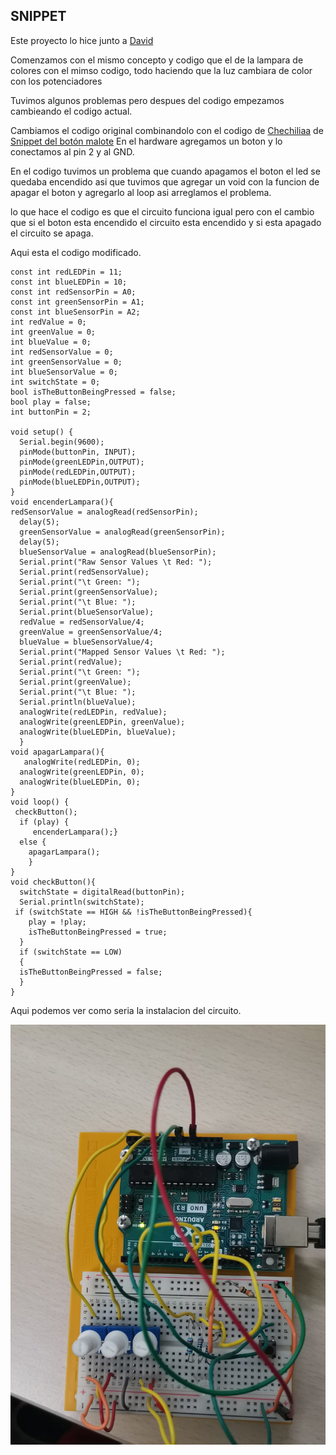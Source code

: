 ## SNIPPET

Este proyecto lo hice junto a [David](https://github.com/DavidMenCam)

Comenzamos con el mismo concepto y codigo que el de la lampara de colores con el mimso codigo, todo haciendo que la luz cambiara de color con los potenciadores 

Tuvimos algunos problemas pero despues del codigo  empezamos cambieando el codigo actual.

Cambiamos el codigo original combinandolo con el codigo de [Chechiliaa](https://github.com/chechiliaa) de [Snippet del botón malote](https://github.com/chechiliaa/arduino/blob/main/snippet_kill_switch.cpp)
En el hardware agregamos un boton y lo conectamos al pin 2 y al GND.

En el codigo tuvimos un problema que cuando apagamos el boton el led se quedaba encendido asi que tuvimos que agregar un void con la funcion de apagar el boton y agregarlo al loop asi arreglamos el problema.

lo que hace el codigo es que el circuito funciona igual pero con el cambio que si el boton esta encendido el circuito esta encendido y si esta apagado el circuito se apaga.

Aqui esta el codigo modificado.

```const int greenLEDPin = 9;
const int redLEDPin = 11;
const int blueLEDPin = 10;
const int redSensorPin = A0;
const int greenSensorPin = A1;
const int blueSensorPin = A2;
int redValue = 0;
int greenValue = 0;
int blueValue = 0;
int redSensorValue = 0;
int greenSensorValue = 0;
int blueSensorValue = 0;
int switchState = 0;
bool isTheButtonBeingPressed = false;
bool play = false;
int buttonPin = 2;

void setup() {
  Serial.begin(9600);
  pinMode(buttonPin, INPUT);
  pinMode(greenLEDPin,OUTPUT);
  pinMode(redLEDPin,OUTPUT);
  pinMode(blueLEDPin,OUTPUT);
}
void encenderLampara(){
redSensorValue = analogRead(redSensorPin);
  delay(5);
  greenSensorValue = analogRead(greenSensorPin);
  delay(5);
  blueSensorValue = analogRead(blueSensorPin);
  Serial.print("Raw Sensor Values \t Red: ");
  Serial.print(redSensorValue);
  Serial.print("\t Green: ");
  Serial.print(greenSensorValue);
  Serial.print("\t Blue: ");
  Serial.print(blueSensorValue);
  redValue = redSensorValue/4;
  greenValue = greenSensorValue/4;
  blueValue = blueSensorValue/4;
  Serial.print("Mapped Sensor Values \t Red: ");
  Serial.print(redValue);
  Serial.print("\t Green: ");
  Serial.print(greenValue);
  Serial.print("\t Blue: ");
  Serial.println(blueValue);
  analogWrite(redLEDPin, redValue);
  analogWrite(greenLEDPin, greenValue);
  analogWrite(blueLEDPin, blueValue);
  }
void apagarLampara(){
   analogWrite(redLEDPin, 0);
  analogWrite(greenLEDPin, 0);
  analogWrite(blueLEDPin, 0);
}
void loop() {
 checkButton();
  if (play) {
     encenderLampara();}
  else {
    apagarLampara();
    }  
}
void checkButton(){
  switchState = digitalRead(buttonPin);
  Serial.println(switchState);
 if (switchState == HIGH && !isTheButtonBeingPressed){
    play = !play;
    isTheButtonBeingPressed = true;
  }
  if (switchState == LOW)
  {
  isTheButtonBeingPressed = false;
  }
}
```
Aqui podemos ver como seria la instalacion del circuito.

![](https://github.com/miguelamgel1107/Arduino/blob/main/WhatsApp%20Image%202021-11-30%20at%201.55.18%20PM.jpeg)
